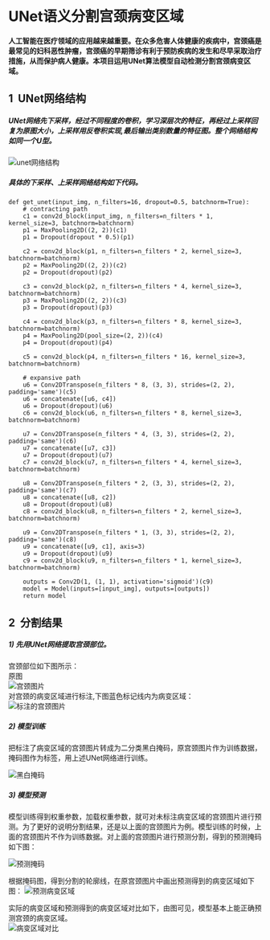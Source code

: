 # UNet语义分割宫颈病变区域
#### 人工智能在医疗领域的应用越来越重要。在众多危害人体健康的疾病中，宫颈癌是最常见的妇科恶性肿瘤，宫颈癌的早期筛诊有利于预防疾病的发生和尽早采取治疗措施，从而保护病人健康。本项目运用UNet算法模型自动检测分割宫颈病变区域。

## 1 &nbsp;UNet网络结构
##### UNet网络先下采样，经过不同程度的卷积，学习深层次的特征，再经过上采样回复为原图大小，上采样用反卷积实现,最后输出类别数量的特征图。整个网络结构如同一个U型。
![unet网络结构](./image/unet.png)  

##### 具体的下采样、上采样网络结构如下代码。
	def get_unet(input_img, n_filters=16, dropout=0.5, batchnorm=True):
	    # contracting path
	    c1 = conv2d_block(input_img, n_filters=n_filters * 1, kernel_size=3, batchnorm=batchnorm)
	    p1 = MaxPooling2D((2, 2))(c1)
	    p1 = Dropout(dropout * 0.5)(p1)
	
	    c2 = conv2d_block(p1, n_filters=n_filters * 2, kernel_size=3, batchnorm=batchnorm)
	    p2 = MaxPooling2D((2, 2))(c2)
	    p2 = Dropout(dropout)(p2)
	
	    c3 = conv2d_block(p2, n_filters=n_filters * 4, kernel_size=3, batchnorm=batchnorm)
	    p3 = MaxPooling2D((2, 2))(c3)
	    p3 = Dropout(dropout)(p3)
	
	    c4 = conv2d_block(p3, n_filters=n_filters * 8, kernel_size=3, batchnorm=batchnorm)
	    p4 = MaxPooling2D(pool_size=(2, 2))(c4)
	    p4 = Dropout(dropout)(p4)
	
	    c5 = conv2d_block(p4, n_filters=n_filters * 16, kernel_size=3, batchnorm=batchnorm)
	
	    # expansive path
	    u6 = Conv2DTranspose(n_filters * 8, (3, 3), strides=(2, 2), padding='same')(c5)
	    u6 = concatenate([u6, c4])
	    u6 = Dropout(dropout)(u6)
	    c6 = conv2d_block(u6, n_filters=n_filters * 8, kernel_size=3, batchnorm=batchnorm)
	
	    u7 = Conv2DTranspose(n_filters * 4, (3, 3), strides=(2, 2), padding='same')(c6)
	    u7 = concatenate([u7, c3])
	    u7 = Dropout(dropout)(u7)
	    c7 = conv2d_block(u7, n_filters=n_filters * 4, kernel_size=3, batchnorm=batchnorm)
	
	    u8 = Conv2DTranspose(n_filters * 2, (3, 3), strides=(2, 2), padding='same')(c7)
	    u8 = concatenate([u8, c2])
	    u8 = Dropout(dropout)(u8)
	    c8 = conv2d_block(u8, n_filters=n_filters * 2, kernel_size=3, batchnorm=batchnorm)
	
	    u9 = Conv2DTranspose(n_filters * 1, (3, 3), strides=(2, 2), padding='same')(c8)
	    u9 = concatenate([u9, c1], axis=3)
	    u9 = Dropout(dropout)(u9)
	    c9 = conv2d_block(u9, n_filters=n_filters * 1, kernel_size=3, batchnorm=batchnorm)
	
	    outputs = Conv2D(1, (1, 1), activation='sigmoid')(c9)
	    model = Model(inputs=[input_img], outputs=[outputs])
	    return model

 

## 2 &nbsp;分割结果 
##### 1) 先用UNet网络提取宫颈部位。
宫颈部位如下图所示：  
原图      
![宫颈图片](./image/cervix.jpg)  
对宫颈的病变区域进行标注,下图蓝色标记线内为病变区域：  
![标注的宫颈图片](./image/contour.jpg)

##### 2) 模型训练
把标注了病变区域的宫颈图片转成为二分类黑白掩码，原宫颈图片作为训练数据，掩码图作为标签，用上述UNet网络进行训练。

![黑白掩码](./image/mask.png)  

##### 3) 模型预测
模型训练得到权重参数，加载权重参数，就可对未标注病变区域的宫颈图片进行预测。为了更好的说明分割结果，还是以上面的宫颈图片为例。模型训练的时候，上面的宫颈图片不作为训练数据。对上面的宫颈图片进行预测分割，得到的预测掩码如下图：

![预测掩码](./image/mask_pred.png) 

根据掩码图，得到分割的轮廓线，在原宫颈图片中画出预测得到的病变区域如下图：
![预测病变区域](./image/contour_pred.jpg) 
 
实际的病变区域和预测得到的病变区域对比如下，由图可见，模型基本上能正确预测宫颈的病变区域。      
![病变区域对比](./image/contour_ori_pred.jpg)  
